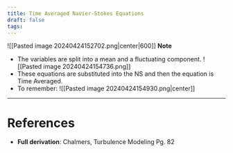 ```yaml
---
title: Time Averaged Navier-Stokes Equations
draft: false
tags:
---
```

![[Pasted image 20240424152702.png|center|600]]
**Note**
- The variables are split into a mean and a fluctuating component. 
![[Pasted image 20240424154736.png]]
- These equations are substituted into the NS and then the equation is Time Averaged. 
- To remember: 
![[Pasted image 20240424154930.png|center]]
---
# References
- **Full derivation**: Chalmers, Turbulence Modeling Pg. 82